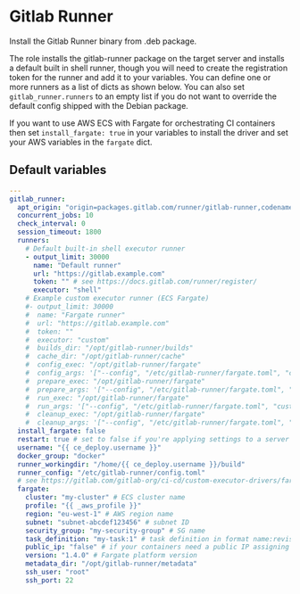 # Gitlab Runner
Install the Gitlab Runner binary from .deb package.
<!--TOC-->
<!--ENDTOC-->

The role installs the gitlab-runner package on the target server and installs a default built in shell runner, though you will need to create the registration token for the runner and add it to your variables. You can define one or more runners as a list of dicts as shown below. You can also set `gitlab_runner.runners` to an empty list if you do not want to override the default config shipped with the Debian package.

If you want to use AWS ECS with Fargate for orchestrating CI containers then set `install_fargate: true` in your variables to install the driver and set your AWS variables in the `fargate` dict.

<!--ROLEVARS-->
## Default variables
```yaml
---
gitlab_runner:
  apt_origin: "origin=packages.gitlab.com/runner/gitlab-runner,codename=${distro_codename},label=gitlab-runner" # used by apt_unattended_upgrades
  concurrent_jobs: 10
  check_interval: 0
  session_timeout: 1800
  runners:
    # Default built-in shell executor runner
    - output_limit: 30000
      name: "Default runner"
      url: "https://gitlab.example.com"
      token: "" # see https://docs.gitlab.com/runner/register/
      executor: "shell"
    # Example custom executor runner (ECS Fargate)
    #- output_limit: 30000
    #  name: "Fargate runner"
    #  url: "https://gitlab.example.com"
    #  token: ""
    #  executor: "custom"
    #  builds_dir: "/opt/gitlab-runner/builds"
    #  cache_dir: "/opt/gitlab-runner/cache"
    #  config_exec: "/opt/gitlab-runner/fargate"
    #  config_args: '["--config", "/etc/gitlab-runner/fargate.toml", "custom", "config"]'
    #  prepare_exec: "/opt/gitlab-runner/fargate"
    #  prepare_args: '["--config", "/etc/gitlab-runner/fargate.toml", "custom", "prepare"]'
    #  run_exec: "/opt/gitlab-runner/fargate"
    #  run_args: '["--config", "/etc/gitlab-runner/fargate.toml", "custom", "run"]'
    #  cleanup_exec: "/opt/gitlab-runner/fargate"
    #  cleanup_args: '["--config", "/etc/gitlab-runner/fargate.toml", "custom", "cleanup"]'
  install_fargate: false
  restart: true # set to false if you're applying settings to a server responsible for its own runners
  username: "{{ ce_deploy.username }}"
  docker_group: "docker"
  runner_workingdir: "/home/{{ ce_deploy.username }}/build"
  runner_config: "/etc/gitlab-runner/config.toml"
  # see https://gitlab.com/gitlab-org/ci-cd/custom-executor-drivers/fargate/-/tree/master/docs
  fargate:
    cluster: "my-cluster" # ECS cluster name
    profile: "{{ _aws_profile }}"
    region: "eu-west-1" # AWS region name
    subnet: "subnet-abcdef123456" # subnet ID
    security_group: "my-security-group" # SG name
    task_definition: "my-task:1" # task definition in format name:revision, if revision is not provided ECS will use latest
    public_ip: "false" # if your containers need a public IP assigning
    version: "1.4.0" # Fargate platform version
    metadata_dir: "/opt/gitlab-runner/metadata"
    ssh_user: "root"
    ssh_port: 22

```

<!--ENDROLEVARS-->
